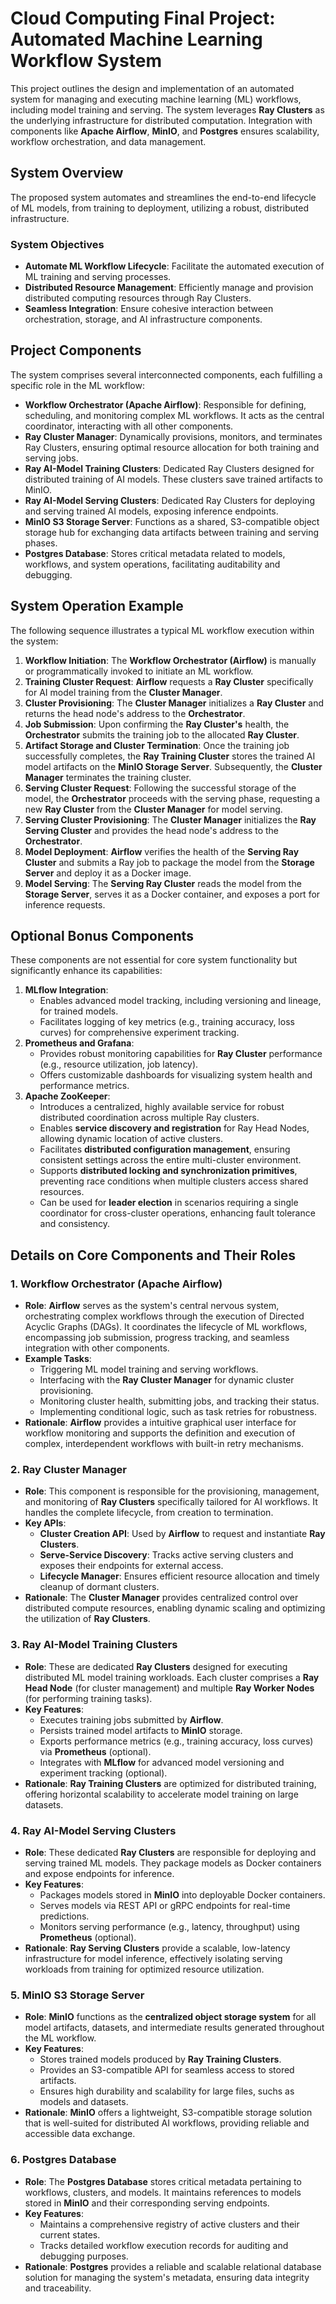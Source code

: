 # Cloud Computing Final Project: Automated Machine Learning Workflow System

This project outlines the design and implementation of an automated system for managing and executing machine learning (ML) workflows, including model training and serving. The system leverages **Ray Clusters** as the underlying infrastructure for distributed computation. Integration with components like **Apache Airflow**, **MinIO**, and **Postgres** ensures scalability, workflow orchestration, and data management.

## System Overview

The proposed system automates and streamlines the end-to-end lifecycle of ML models, from training to deployment, utilizing a robust, distributed infrastructure.

### System Objectives

* **Automate ML Workflow Lifecycle**: Facilitate the automated execution of ML training and serving processes.
* **Distributed Resource Management**: Efficiently manage and provision distributed computing resources through Ray Clusters.
* **Seamless Integration**: Ensure cohesive interaction between orchestration, storage, and AI infrastructure components.

## Project Components

The system comprises several interconnected components, each fulfilling a specific role in the ML workflow:

* **Workflow Orchestrator (Apache Airflow)**: Responsible for defining, scheduling, and monitoring complex ML workflows. It acts as the central coordinator, interacting with all other components.
* **Ray Cluster Manager**: Dynamically provisions, monitors, and terminates Ray Clusters, ensuring optimal resource allocation for both training and serving jobs.
* **Ray AI-Model Training Clusters**: Dedicated Ray Clusters designed for distributed training of AI models. These clusters save trained artifacts to MinIO.
* **Ray AI-Model Serving Clusters**: Dedicated Ray Clusters for deploying and serving trained AI models, exposing inference endpoints.
* **MinIO S3 Storage Server**: Functions as a shared, S3-compatible object storage hub for exchanging data artifacts between training and serving phases.
* **Postgres Database**: Stores critical metadata related to models, workflows, and system operations, facilitating auditability and debugging.

## System Operation Example

The following sequence illustrates a typical ML workflow execution within the system:

1.  **Workflow Initiation**: The **Workflow Orchestrator (Airflow)** is manually or programmatically invoked to initiate an ML workflow.
2.  **Training Cluster Request**: **Airflow** requests a **Ray Cluster** specifically for AI model training from the **Cluster Manager**.
3.  **Cluster Provisioning**: The **Cluster Manager** initializes a **Ray Cluster** and returns the head node's address to the **Orchestrator**.
4.  **Job Submission**: Upon confirming the **Ray Cluster's** health, the **Orchestrator** submits the training job to the allocated **Ray Cluster**.
5.  **Artifact Storage and Cluster Termination**: Once the training job successfully completes, the **Ray Training Cluster** stores the trained AI model artifacts on the **MinIO Storage Server**. Subsequently, the **Cluster Manager** terminates the training cluster.
6.  **Serving Cluster Request**: Following the successful storage of the model, the **Orchestrator** proceeds with the serving phase, requesting a new **Ray Cluster** from the **Cluster Manager** for model serving.
7.  **Serving Cluster Provisioning**: The **Cluster Manager** initializes the **Ray Serving Cluster** and provides the head node's address to the **Orchestrator**.
8.  **Model Deployment**: **Airflow** verifies the health of the **Serving Ray Cluster** and submits a Ray job to package the model from the **Storage Server** and deploy it as a Docker image.
9.  **Model Serving**: The **Serving Ray Cluster** reads the model from the **Storage Server**, serves it as a Docker container, and exposes a port for inference requests.

## Optional Bonus Components

These components are not essential for core system functionality but significantly enhance its capabilities:

1.  **MLflow Integration**:
    * Enables advanced model tracking, including versioning and lineage, for trained models.
    * Facilitates logging of key metrics (e.g., training accuracy, loss curves) for comprehensive experiment tracking.
2.  **Prometheus and Grafana**:
    * Provides robust monitoring capabilities for **Ray Cluster** performance (e.g., resource utilization, job latency).
    * Offers customizable dashboards for visualizing system health and performance metrics.
3.  **Apache ZooKeeper**:
    * Introduces a centralized, highly available service for robust distributed coordination across multiple Ray clusters.
    * Enables **service discovery and registration** for Ray Head Nodes, allowing dynamic location of active clusters.
    * Facilitates **distributed configuration management**, ensuring consistent settings across the entire multi-cluster environment.
    * Supports **distributed locking and synchronization primitives**, preventing race conditions when multiple clusters access shared resources.
    * Can be used for **leader election** in scenarios requiring a single coordinator for cross-cluster operations, enhancing fault tolerance and consistency.


## Details on Core Components and Their Roles

### 1. Workflow Orchestrator (Apache Airflow)

* **Role**: **Airflow** serves as the system's central nervous system, orchestrating complex workflows through the execution of Directed Acyclic Graphs (DAGs). It coordinates the lifecycle of ML workflows, encompassing job submission, progress tracking, and seamless integration with other components.
* **Example Tasks**:
    * Triggering ML model training and serving workflows.
    * Interfacing with the **Ray Cluster Manager** for dynamic cluster provisioning.
    * Monitoring cluster health, submitting jobs, and tracking their status.
    * Implementing conditional logic, such as task retries for robustness.
* **Rationale**: **Airflow** provides a intuitive graphical user interface for workflow monitoring and supports the definition and execution of complex, interdependent workflows with built-in retry mechanisms.

### 2. Ray Cluster Manager

* **Role**: This component is responsible for the provisioning, management, and monitoring of **Ray Clusters** specifically tailored for AI workflows. It handles the complete lifecycle, from creation to termination.
* **Key APIs**:
    * **Cluster Creation API**: Used by **Airflow** to request and instantiate **Ray Clusters**.
    * **Serve-Service Discovery**: Tracks active serving clusters and exposes their endpoints for external access.
    * **Lifecycle Manager**: Ensures efficient resource allocation and timely cleanup of dormant clusters.
* **Rationale**: The **Cluster Manager** provides centralized control over distributed compute resources, enabling dynamic scaling and optimizing the utilization of **Ray Clusters**.

### 3. Ray AI-Model Training Clusters

* **Role**: These are dedicated **Ray Clusters** designed for executing distributed ML model training workloads. Each cluster comprises a **Ray Head Node** (for cluster management) and multiple **Ray Worker Nodes** (for performing training tasks).
* **Key Features**:
    * Executes training jobs submitted by **Airflow**.
    * Persists trained model artifacts to **MinIO** storage.
    * Exports performance metrics (e.g., training accuracy, loss curves) via **Prometheus** (optional).
    * Integrates with **MLflow** for advanced model versioning and experiment tracking (optional).
* **Rationale**: **Ray Training Clusters** are optimized for distributed training, offering horizontal scalability to accelerate model training on large datasets.

### 4. Ray AI-Model Serving Clusters

* **Role**: These dedicated **Ray Clusters** are responsible for deploying and serving trained ML models. They package models as Docker containers and expose endpoints for inference.
* **Key Features**:
    * Packages models stored in **MinIO** into deployable Docker containers.
    * Serves models via REST API or gRPC endpoints for real-time predictions.
    * Monitors serving performance (e.g., latency, throughput) using **Prometheus** (optional).
* **Rationale**: **Ray Serving Clusters** provide a scalable, low-latency infrastructure for model inference, effectively isolating serving workloads from training for optimized resource utilization.

### 5. MinIO S3 Storage Server

* **Role**: **MinIO** functions as the **centralized object storage system** for all model artifacts, datasets, and intermediate results generated throughout the ML workflow.
* **Key Features**:
    * Stores trained models produced by **Ray Training Clusters**.
    * Provides an S3-compatible API for seamless access to stored artifacts.
    * Ensures high durability and scalability for large files, suchs as models and datasets.
* **Rationale**: **MinIO** offers a lightweight, S3-compatible storage solution that is well-suited for distributed AI workflows, providing reliable and accessible data exchange.

### 6. Postgres Database

* **Role**: The **Postgres Database** stores critical metadata pertaining to workflows, clusters, and models. It maintains references to models stored in **MinIO** and their corresponding serving endpoints.
* **Key Features**:
    * Maintains a comprehensive registry of active clusters and their current states.
    * Tracks detailed workflow execution records for auditing and debugging purposes.
* **Rationale**: **Postgres** provides a reliable and scalable relational database solution for managing the system's metadata, ensuring data integrity and traceability.